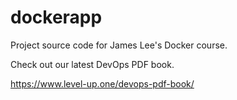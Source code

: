 # dockerapp
Project source code for James Lee's Docker course.

Check out our latest DevOps PDF book.

https://www.level-up.one/devops-pdf-book/

